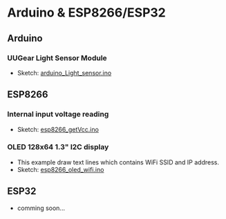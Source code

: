 # Arduino & ESP8266/ESP32

## Arduino

### UUGear Light Sensor Module
- Sketch: [arduino_Light_sensor.ino](arduino_Light_sensor.ino)

## ESP8266

### Internal input voltage reading
- Sketch: [esp8266_getVcc.ino](https://gist.github.com/odolezal/22b855ad9460bfaeb5fa6de7e075cdef) 

### OLED 128x64 1.3" I2C display
- This example draw text lines which contains WiFi SSID and IP address.
- Sketch: [esp8266_oled_wifi.ino](esp8266_oled_wifi.ino) 

## ESP32
- comming soon...
